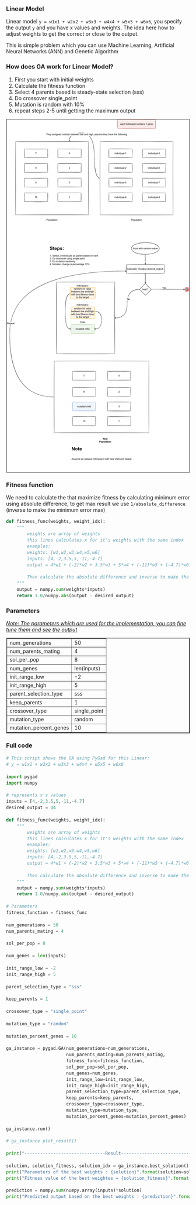 ### Linear Model

Linear model `y = w1x1 + w2x2 + w3x3 + w4x4 + w5x5 + w6x6`, you specify the output `y` and you have x values and weights. The idea here how to adjust weights to get the correct or close to the output.

This is simple problem which you can use Machine Learning, Artificial Neural Networks (ANN) and Genetic Algorithm

### How does GA work for Linear Model?

1. First you start with initial weights
2. Calculate the fitness function
3. Select 4 parents based  is steady-state selection (sss)
4. Do crossover single_point
5. Mutation is random with 10%
6. repeat steps 2-5 until getting the maximum output


<div style="border:2px solid gray;">
    <img src="../../assets/problems/general/exp.png" alt="explanation"/>
</div>

### Fitness function

We need to calculate the that maximize fitness by calculating minimum error using absolute difference, to get max result 
we use `1/absolute_difference` (inverse to make the minimum error max)

```py
def fitness_func(weights, weight_idx):
    """
        weights are array of weights
        this lines calculates x for it's weights with the same index
        examples:
        weights: [w1,w2,w3,w4,w5,w6]
        inputs: [4,-2,3.5,5,-11,-4.7]
        output = 4*w1 + (-2)*w2 + 3.5*w3 + 5*w4 + (-11)*w5 + (-4.7)*w6

        Then calculate the absolute difference and inverse to make the minimum error max
    """
    output = numpy.sum(weights*inputs)
    return 1.0/numpy.abs(output - desired_output)
```

### Parameters

<i><ins>Note: The parameters which are used for the implementation, you can fine tune them and see the output</ins></i>

<table border="2">
    <tr>
        <td>num_generations</td>
        <td>50</td>
    </tr>
    <tr>
        <td>num_parents_mating</td>
        <td>4</td>
    </tr>
    <tr>
        <td>sol_per_pop</td>
        <td>8</td>
    </tr>
    <tr>
        <td>num_genes</td>
        <td>len(inputs)</td>
    </tr>
    <tr>
        <td>init_range_low</td>
        <td>-2</td>
    </tr>
    <tr>
        <td>init_range_high</td>
        <td>5</td>
    </tr>
    <tr>
        <td>parent_selection_type</td>
        <td>sss</td>
    </tr>
    <tr>
        <td>keep_parents</td>
        <td>1</td>
    </tr>
    <tr>
        <td>crossover_type</td>
        <td>single_point</td>
    </tr>
    <tr>
        <td>mutation_type</td>
        <td>random</td>
    </tr>
    <tr>
        <td>mutation_percent_genes</td>
        <td>10</td>
    </tr>
</table>

### Full code

```py
# This script shows the GA using PyGad for this Linear:
# y = w1x1 + w2x2 + w3x3 + w4x4 + w5x5 + w6x6

import pygad
import numpy

# represents x's values
inputs = [4,-2,3.5,5,-11,-4.7]
desired_output = 44

def fitness_func(weights, weight_idx):
    """
        weights are array of weights
        this lines calculates x for it's weights with the same index
        examples:
        weights: [w1,w2,w3,w4,w5,w6]
        inputs: [4,-2,3.5,5,-11,-4.7]
        output = 4*w1 + (-2)*w2 + 3.5*w3 + 5*w4 + (-11)*w5 + (-4.7)*w6

        Then calculate the absolute difference and inverse to make the minimum error max
    """
    output = numpy.sum(weights*inputs)
    return 1.0/numpy.abs(output - desired_output)

# Parameters
fitness_function = fitness_func

num_generations = 50
num_parents_mating = 4

sol_per_pop = 8

num_genes = len(inputs)

init_range_low = -2
init_range_high = 5

parent_selection_type = "sss"

keep_parents = 1

crossover_type = "single_point"

mutation_type = "random"

mutation_percent_genes = 10

ga_instance = pygad.GA(num_generations=num_generations,
                       num_parents_mating=num_parents_mating,
                       fitness_func=fitness_function,
                       sol_per_pop=sol_per_pop,
                       num_genes=num_genes,
                       init_range_low=init_range_low,
                       init_range_high=init_range_high,
                       parent_selection_type=parent_selection_type,
                       keep_parents=keep_parents,
                       crossover_type=crossover_type,
                       mutation_type=mutation_type,
                       mutation_percent_genes=mutation_percent_genes)

ga_instance.run()

# ga_instance.plot_result()

print("-------------------------------Result--------------------------------")

solution, solution_fitness, solution_idx = ga_instance.best_solution()
print("Parameters of the best weights : {solution}".format(solution=solution))
print("Fitness value of the best weightes = {solution_fitness}".format(solution_fitness=solution_fitness))

prediction = numpy.sum(numpy.array(inputs)*solution)
print("Predicted output based on the best weights : {prediction}".format(prediction=prediction))
```
